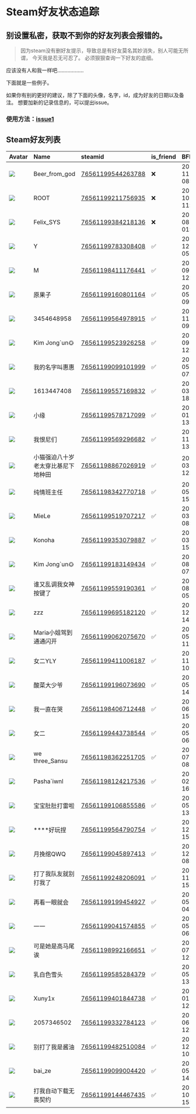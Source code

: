 # Steam好友状态追踪
## 别设置私密，获取不到你的好友列表会报错的。

> 因为steam没有删好友提示，导致总是有好友莫名其妙消失，别人可能无所谓，
> 今天我是忍无可忍了。 必须狠狠查询一下好友的底细。

应该没有人和我一样吧………………

下面就是一些例子。

如果你有别的更好的建议，除了下面的头像，名字，id，成为好友的日期以及备注。 想要加新的记录信息的，可以提出issue。

### 使用方法：[issue1](https://github.com/systemannounce/SteamFriends/issues/1)

## Steam好友列表

| Avatar                                                                            | Name              | steamid                                                                     | is_friend   | BFD                 | Remark   | removed_time        |
|:----------------------------------------------------------------------------------|:------------------|:----------------------------------------------------------------------------|:------------|:--------------------|:---------|:--------------------|
| ![](https://avatars.steamstatic.com/0227a240393e6d62f539ee7b306dd048b0830eeb.jpg) | Beer_from_god     | [76561199544263788](https://steamcommunity.com/profiles/76561199544263788/) | ❌           | 2023-11-02 08:50:22 |          | 2025-10-29 09:28:12 |
| ![](https://avatars.steamstatic.com/ef15d4fa577672454e11c4dc5fbfa9fc71722ede.jpg) | ROOT              | [76561199211756935](https://steamcommunity.com/profiles/76561199211756935/) | ❌           | 2021-10-02 11:23:03 |          | 2025-09-20 17:01:06 |
| ![](https://avatars.steamstatic.com/d41abd4be0b3769e1919802da758591a11639b13.jpg) | Felix_SYS         | [76561199384218136](https://steamcommunity.com/profiles/76561199384218136/) | ❌           | 2022-08-14 01:06:38 |          | 2025-09-20 17:01:06 |
| ![](https://avatars.steamstatic.com/fef49e7fa7e1997310d705b2a6158ff8dc1cdfeb.jpg) | Y                 | [76561199783308408](https://steamcommunity.com/profiles/76561199783308408/) | ✅           | 2024-12-21 05:33:04 |          |                     |
| ![](https://avatars.steamstatic.com/a521352ec938d97a89f4b9655f75924d3cea6344.jpg) | M                 | [76561198411176441](https://steamcommunity.com/profiles/76561198411176441/) | ✅           | 2023-09-14 12:28:00 |          |                     |
| ![](https://avatars.steamstatic.com/1a37297ebe20369aaf42089f485c0fc045dbec20.jpg) | 原果子               | [76561199160801164](https://steamcommunity.com/profiles/76561199160801164/) | ✅           | 2023-05-22 09:22:05 |          |                     |
| ![](https://avatars.steamstatic.com/fef49e7fa7e1997310d705b2a6158ff8dc1cdfeb.jpg) | 3454648958        | [76561199564978915](https://steamcommunity.com/profiles/76561199564978915/) | ✅           | 2023-11-03 09:35:24 |          |                     |
| ![](https://avatars.steamstatic.com/69f887745bf42c7c16fd75e39da6c2275272086b.jpg) | Kim Jong`un🌞      | [76561199523926258](https://steamcommunity.com/profiles/76561199523926258/) | ✅           | 2025-09-04 12:38:07 |          |                     |
| ![](https://avatars.steamstatic.com/148ff422f2245ab66abfeabf3f7506861d6b703b.jpg) | 我的名字叫惠惠           | [76561199099101999](https://steamcommunity.com/profiles/76561199099101999/) | ✅           | 2025-05-28 07:37:36 |          |                     |
| ![](https://avatars.steamstatic.com/7a03856cd5356ba620db90de784714e215d2463c.jpg) | 1613447408        | [76561199557169832](https://steamcommunity.com/profiles/76561199557169832/) | ✅           | 2025-03-31 18:17:53 |          |                     |
| ![](https://avatars.steamstatic.com/fef49e7fa7e1997310d705b2a6158ff8dc1cdfeb.jpg) | 小缘                | [76561199578717099](https://steamcommunity.com/profiles/76561199578717099/) | ✅           | 2024-01-12 13:35:42 |          |                     |
| ![](https://avatars.steamstatic.com/4282c7e464692ec86e4fb629a759a2b455c4e524.jpg) | 我恨尼们              | [76561199569296682](https://steamcommunity.com/profiles/76561199569296682/) | ✅           | 2023-11-11 13:31:39 |          |                     |
| ![](https://avatars.steamstatic.com/c2c51159307ac0e5c3960f0df31732a07cd85cd0.jpg) | 小猫强迫八十岁老太穿比基尼下地种田 | [76561198867026919](https://steamcommunity.com/profiles/76561198867026919/) | ✅           | 2023-03-12 12:27:34 |          |                     |
| ![](https://avatars.steamstatic.com/c71e41274f88169d360a4a8e8f7723adb34de18c.jpg) | 纯情班主任             | [76561198342770718](https://steamcommunity.com/profiles/76561198342770718/) | ✅           | 2025-05-04 15:44:17 |          |                     |
| ![](https://avatars.steamstatic.com/6f08fe3f916465c7f3fc53629626774c1d7591fe.jpg) | MieLe             | [76561199519707217](https://steamcommunity.com/profiles/76561199519707217/) | ✅           | 2025-03-14 08:03:50 |          |                     |
| ![](https://avatars.steamstatic.com/0efb3bd957198267bcc4a4aec8d0f946880609c8.jpg) | Konoha            | [76561199353079887](https://steamcommunity.com/profiles/76561199353079887/) | ✅           | 2023-03-18 15:24:41 |          |                     |
| ![](https://avatars.steamstatic.com/124f660c23a61067594ea25b92c50c1ae65ccb8b.jpg) | Kim Jong`un🌞      | [76561199183149434](https://steamcommunity.com/profiles/76561199183149434/) | ✅           | 2025-08-22 07:54:50 |          |                     |
| ![](https://avatars.steamstatic.com/101250d247403b70d13d2b2c1d8a9a41f577ef4e.jpg) | 谁又乱调我女神按键了        | [76561199559190361](https://steamcommunity.com/profiles/76561199559190361/) | ✅           | 2024-08-15 05:28:14 |          |                     |
| ![](https://avatars.steamstatic.com/6aa19419a8c673acc8b0ce28b87e34bc8351c4ef.jpg) | zzz               | [76561199695182120](https://steamcommunity.com/profiles/76561199695182120/) | ✅           | 2024-12-23 14:56:30 |          |                     |
| ![](https://avatars.steamstatic.com/35f97d5076f7c2e6516b71b113eae65c7daaa3b5.jpg) | Maria小姐驾到通通闪开     | [76561199062075670](https://steamcommunity.com/profiles/76561199062075670/) | ✅           | 2025-05-06 11:48:33 |          |                     |
| ![](https://avatars.steamstatic.com/6141bbd7505a8e12174e5125dc893d7b2ac74add.jpg) | 女二YLY             | [76561199411006187](https://steamcommunity.com/profiles/76561199411006187/) | ✅           | 2023-11-02 10:32:08 |          |                     |
| ![](https://avatars.steamstatic.com/5a3cc09c4b7679c317e7d0b0d8b8749613ea41be.jpg) | 酸菜大少爷             | [76561199196073690](https://steamcommunity.com/profiles/76561199196073690/) | ✅           | 2025-05-05 14:31:11 |          |                     |
| ![](https://avatars.steamstatic.com/c32c00cddc05123926521478bdb914c49131b5b6.jpg) | 我一直在哭             | [76561198406712448](https://steamcommunity.com/profiles/76561198406712448/) | ✅           | 2025-06-22 15:43:29 |          |                     |
| ![](https://avatars.steamstatic.com/61004847fe627038ea9d78b4100a04dba5422278.jpg) | 女二                | [76561199443738544](https://steamcommunity.com/profiles/76561199443738544/) | ✅           | 2023-05-28 06:04:04 |          |                     |
| ![](https://avatars.steamstatic.com/53c436e930e0def97b6a4af02db7347af72682d9.jpg) | we three_Sansu    | [76561198362251705](https://steamcommunity.com/profiles/76561198362251705/) | ✅           | 2023-07-18 08:49:55 |          |                     |
| ![](https://avatars.steamstatic.com/8c25c91c21fabdbd96f3839c5b73531a2da67d95.jpg) | Pasha`iwnl        | [76561198124217536](https://steamcommunity.com/profiles/76561198124217536/) | ✅           | 2025-02-16 16:49:00 |          |                     |
| ![](https://avatars.steamstatic.com/5fea668694c95ff82c2d9cc2b2afdb06a9d2bbb4.jpg) | 宝宝肚肚打雷啦           | [76561199106855586](https://steamcommunity.com/profiles/76561199106855586/) | ✅           | 2024-05-04 13:47:16 |          |                     |
| ![](https://avatars.steamstatic.com/fef49e7fa7e1997310d705b2a6158ff8dc1cdfeb.jpg) | ****好玩捏           | [76561199564790754](https://steamcommunity.com/profiles/76561199564790754/) | ✅           | 2024-12-30 15:04:13 |          |                     |
| ![](https://avatars.steamstatic.com/e627bb77275eec557823d03ebfc3b9714fccdf3b.jpg) | 月挽绾QWQ            | [76561199045897413](https://steamcommunity.com/profiles/76561199045897413/) | ✅           | 2023-12-16 08:07:05 |          |                     |
| ![](https://avatars.steamstatic.com/198fe94358c7451d91b71229efab9efe3fe97a76.jpg) | 打了我队友就别打我了        | [76561199248206091](https://steamcommunity.com/profiles/76561199248206091/) | ✅           | 2024-11-03 15:26:45 |          |                     |
| ![](https://avatars.steamstatic.com/0147a3264b8bbbb81334f846f3487ef3ddab17d6.jpg) | 再看一眼就会            | [76561199199454927](https://steamcommunity.com/profiles/76561199199454927/) | ✅           | 2025-05-08 04:29:18 |          |                     |
| ![](https://avatars.steamstatic.com/fc5d1fa770db252abc29743d8145a2b31d8d862a.jpg) | 一一                | [76561199041574855](https://steamcommunity.com/profiles/76561199041574855/) | ✅           | 2023-05-28 06:25:10 |          |                     |
| ![](https://avatars.steamstatic.com/d13172d2652573e7206f44a847a762ae2b372827.jpg) | 可是她是高马尾诶          | [76561198992166651](https://steamcommunity.com/profiles/76561198992166651/) | ✅           | 2023-07-09 12:05:02 |          |                     |
| ![](https://avatars.steamstatic.com/cf5031e9d41d0b560376ca04210a8045273797a0.jpg) | 乳白色雪头             | [76561199585284379](https://steamcommunity.com/profiles/76561199585284379/) | ✅           | 2024-05-15 13:54:41 |          |                     |
| ![](https://avatars.steamstatic.com/92bcf662f866231132040cca4566fe72e4d15c3c.jpg) | Xuny1x            | [76561199401844738](https://steamcommunity.com/profiles/76561199401844738/) | ✅           | 2023-01-03 12:06:05 |          |                     |
| ![](https://avatars.steamstatic.com/c6f4dd3bc91b4718cd07a1fdedc4404ef702cee4.jpg) | 2057346502        | [76561199332784123](https://steamcommunity.com/profiles/76561199332784123/) | ✅           | 2022-06-12 12:31:16 |          |                     |
| ![](https://avatars.steamstatic.com/570b0d6681e7e74dc84a48d3e6be0c4491f389eb.jpg) | 别打了我是酱油           | [76561199482510084](https://steamcommunity.com/profiles/76561199482510084/) | ✅           | 2023-12-24 10:38:04 |          |                     |
| ![](https://avatars.steamstatic.com/28c86ac757249555d23a08d8b40723b5b1f487f6.jpg) | bai_ze            | [76561199099004420](https://steamcommunity.com/profiles/76561199099004420/) | ✅           | 2025-05-06 14:25:13 |          |                     |
| ![](https://avatars.steamstatic.com/88bc533fbf1373ab7487d4391606cac0a74f4dee.jpg) | 打我自动下载无畏契约        | [76561199144467435](https://steamcommunity.com/profiles/76561199144467435/) | ✅           | 2025-10-27 15:27:23 |          |                     |
